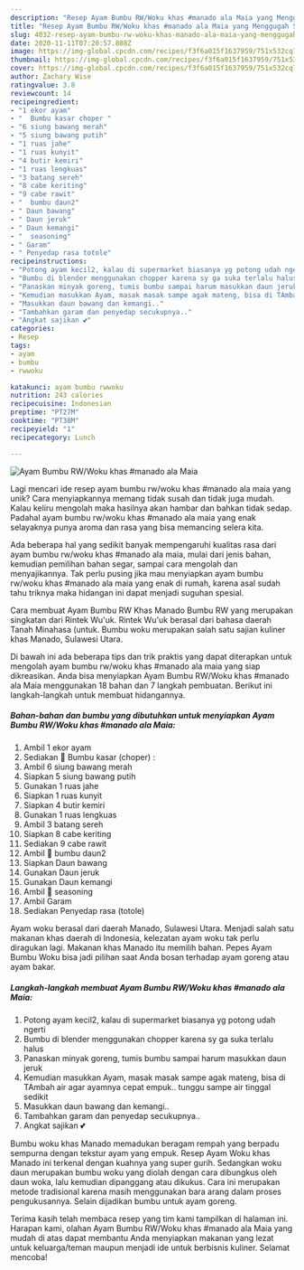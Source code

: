 ```yaml
---
description: "Resep Ayam Bumbu RW/Woku khas #manado ala Maia yang Menggugah Selera"
title: "Resep Ayam Bumbu RW/Woku khas #manado ala Maia yang Menggugah Selera"
slug: 4032-resep-ayam-bumbu-rw-woku-khas-manado-ala-maia-yang-menggugah-selera
date: 2020-11-11T07:20:57.808Z
image: https://img-global.cpcdn.com/recipes/f3f6a015f1637959/751x532cq70/ayam-bumbu-rwwoku-khas-manado-ala-maia-foto-resep-utama.jpg
thumbnail: https://img-global.cpcdn.com/recipes/f3f6a015f1637959/751x532cq70/ayam-bumbu-rwwoku-khas-manado-ala-maia-foto-resep-utama.jpg
cover: https://img-global.cpcdn.com/recipes/f3f6a015f1637959/751x532cq70/ayam-bumbu-rwwoku-khas-manado-ala-maia-foto-resep-utama.jpg
author: Zachary Wise
ratingvalue: 3.8
reviewcount: 14
recipeingredient:
- "1 ekor ayam"
- "  Bumbu kasar choper "
- "6 siung bawang merah"
- "5 siung bawang putih"
- "1 ruas jahe"
- "1 ruas kunyit"
- "4 butir kemiri"
- "1 ruas lengkuas"
- "3 batang sereh"
- "8 cabe keriting"
- "9 cabe rawit"
- "  bumbu daun2"
- " Daun bawang"
- " Daun jeruk"
- " Daun kemangi"
- "  seasoning"
- " Garam"
- " Penyedap rasa totole"
recipeinstructions:
- "Potong ayam kecil2, kalau di supermarket biasanya yg potong udah ngerti"
- "Bumbu di blender menggunakan chopper karena sy ga suka terlalu halus"
- "Panaskan minyak goreng, tumis bumbu sampai harum masukkan daun jeruk"
- "Kemudian masukkan Ayam, masak masak sampe agak mateng, bisa di TAmbah air agar ayamnya cepat empuk.. tunggu sampe air tinggal sedikit"
- "Masukkan daun bawang dan kemangi.."
- "Tambahkan garam dan penyedap secukupnya.."
- "Angkat sajikan 💕"
categories:
- Resep
tags:
- ayam
- bumbu
- rwwoku

katakunci: ayam bumbu rwwoku 
nutrition: 243 calories
recipecuisine: Indonesian
preptime: "PT27M"
cooktime: "PT38M"
recipeyield: "1"
recipecategory: Lunch

---
```



![Ayam Bumbu RW/Woku khas #manado ala Maia](https://img-global.cpcdn.com/recipes/f3f6a015f1637959/751x532cq70/ayam-bumbu-rwwoku-khas-manado-ala-maia-foto-resep-utama.jpg)

Lagi mencari ide resep ayam bumbu rw/woku khas #manado ala maia yang unik? Cara menyiapkannya memang tidak susah dan tidak juga mudah. Kalau keliru mengolah maka hasilnya akan hambar dan bahkan tidak sedap. Padahal ayam bumbu rw/woku khas #manado ala maia yang enak selayaknya punya aroma dan rasa yang bisa memancing selera kita.

Ada beberapa hal yang sedikit banyak mempengaruhi kualitas rasa dari ayam bumbu rw/woku khas #manado ala maia, mulai dari jenis bahan, kemudian pemilihan bahan segar, sampai cara mengolah dan menyajikannya. Tak perlu pusing jika mau menyiapkan ayam bumbu rw/woku khas #manado ala maia yang enak di rumah, karena asal sudah tahu triknya maka hidangan ini dapat menjadi suguhan spesial.

Cara membuat Ayam Bumbu RW Khas Manado Bumbu RW yang merupakan singkatan dari Rintek Wu&#39;uk. Rintek Wu&#39;uk berasal dari bahasa daerah Tanah Minahasa (untuk. Bumbu woku merupakan salah satu sajian kuliner khas Manado, Sulawesi Utara.


Di bawah ini ada beberapa tips dan trik praktis yang dapat diterapkan untuk mengolah ayam bumbu rw/woku khas #manado ala maia yang siap dikreasikan. Anda bisa menyiapkan Ayam Bumbu RW/Woku khas #manado ala Maia menggunakan 18 bahan dan 7 langkah pembuatan. Berikut ini langkah-langkah untuk membuat hidangannya.

<!--inarticleads1-->

##### Bahan-bahan dan bumbu yang dibutuhkan untuk menyiapkan Ayam Bumbu RW/Woku khas #manado ala Maia:

1. Ambil 1 ekor ayam
1. Sediakan  🍁 Bumbu kasar (choper) :
1. Ambil 6 siung bawang merah
1. Siapkan 5 siung bawang putih
1. Gunakan 1 ruas jahe
1. Siapkan 1 ruas kunyit
1. Siapkan 4 butir kemiri
1. Gunakan 1 ruas lengkuas
1. Ambil 3 batang sereh
1. Siapkan 8 cabe keriting
1. Sediakan 9 cabe rawit
1. Ambil  🍁 bumbu daun2
1. Siapkan  Daun bawang
1. Gunakan  Daun jeruk
1. Gunakan  Daun kemangi
1. Ambil  🍁 seasoning
1. Ambil  Garam
1. Sediakan  Penyedap rasa (totole)


Ayam woku berasal dari daerah Manado, Sulawesi Utara. Menjadi salah satu makanan khas daerah di Indonesia, kelezatan ayam woku tak perlu diragukan lagi. Makanan khas Manado itu memilih bahan. Pepes Ayam Bumbu Woku bisa jadi pilihan saat Anda bosan terhadap ayam goreng atau ayam bakar. 

<!--inarticleads2-->

##### Langkah-langkah membuat Ayam Bumbu RW/Woku khas #manado ala Maia:

1. Potong ayam kecil2, kalau di supermarket biasanya yg potong udah ngerti
1. Bumbu di blender menggunakan chopper karena sy ga suka terlalu halus
1. Panaskan minyak goreng, tumis bumbu sampai harum masukkan daun jeruk
1. Kemudian masukkan Ayam, masak masak sampe agak mateng, bisa di TAmbah air agar ayamnya cepat empuk.. tunggu sampe air tinggal sedikit
1. Masukkan daun bawang dan kemangi..
1. Tambahkan garam dan penyedap secukupnya..
1. Angkat sajikan 💕


Bumbu woku khas Manado memadukan beragam rempah yang berpadu sempurna dengan tekstur ayam yang empuk. Resep Ayam Woku khas Manado ini terkenal dengan kuahnya yang super gurih. Sedangkan woku daun merupakan bumbu woku yang diolah dengan cara dibungkus oleh daun woka, lalu kemudian dipanggang atau dikukus. Cara ini merupakan metode tradisional karena masih menggunakan bara arang dalam proses pengukusannya. Selain dijadikan bumbu untuk ayam goreng. 

Terima kasih telah membaca resep yang tim kami tampilkan di halaman ini. Harapan kami, olahan Ayam Bumbu RW/Woku khas #manado ala Maia yang mudah di atas dapat membantu Anda menyiapkan makanan yang lezat untuk keluarga/teman maupun menjadi ide untuk berbisnis kuliner. Selamat mencoba!
